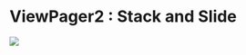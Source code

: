 # ViewPager2 : Stack and Slide

![](https://github.com/ilhom9045/viewpager-transformar-stack-slider/tree/master/resources/400.png)
